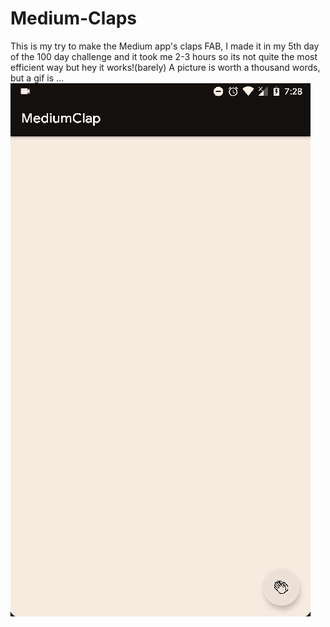 # Medium-Claps

This is my try to make the Medium app's claps FAB, I made it in my 5th day of the 100 day  challenge and it took me 2-3 hours so its not quite the most efficient way but hey it works!(barely)
A picture is worth a thousand words, but a gif is ...
![demo gif](medium_clone.gif?raw=true "Demo")
